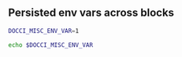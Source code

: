 
## Persisted env vars across blocks
```bash
DOCCI_MISC_ENV_VAR=1
```

```bash docci-output-contains="1"
echo $DOCCI_MISC_ENV_VAR
```
